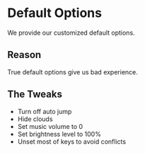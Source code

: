 # Default Options

We provide our customized default options.

## Reason

True default options give us bad experience.

## The Tweaks

- Turn off auto jump
- Hide clouds
- Set music volume to 0
- Set brightness level to 100%
- Unset most of keys to avoid conflicts
